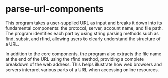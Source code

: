 # parse-url-components
This program takes a user-supplied URL as input and breaks it down into its fundamental components: the protocol, server, account name, and file path. The program identifies each part by using string parsing methods such as find, substr, and rfind, allowing users to clearly understand the structure of a URL.

In addition to the core components, the program also extracts the file name at the end of the URL using the rfind method, providing a complete breakdown of the web address. This helps illustrate how web browsers and servers interpret various parts of a URL when accessing online resources.
